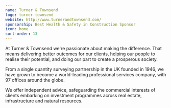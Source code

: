 ```yaml
---
name: Turner & Townsend
logo: turner-townsend
website: http://www.turnerandtownsend.com/
sponsorship: Best Health & Safety in Construction Sponsor
icon: home
sort-order: 13
---
```

At Turner & Townsend we're passionate about making the difference. That means delivering better outcomes for our clients, helping our people to realise their potential, and doing our part to create a prosperous society.

From a single quantity surveying partnership in the UK founded in 1946, we have grown to become a world-leading professional services company, with 97 offices around the globe.

We offer independent advice, safeguarding the commercial interests of clients embarking on investment programmes across real estate, infrastructure and natural resources.